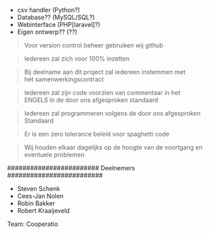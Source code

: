  - csv handler (Python?)			            
 - Database?? (MySQL/SQL?)  				    
 - Webinterface (PHP[laravel]?)                    	    
 - Eigen ontwerp?? (??)				    
							    
 >Voor version control beheer gebruiken wij github         
							    
 >Iedereen zal zich voor 100% inzetten                     
							    
 >Bij deelname aan dit project zal iedereen instemmen met  
 het samenwerkingscontract				    
							    
 >Iedereen zal zijn code voorzien van commentaar in het    
 ENGELS in de door ons afgesproken standaard		    
							    
 >Iedereen zal programmeren volgens de door ons afgesproken
 Standaard						    
							    
 >Er is een zero tolerance beleid voor spaghetti code	    
 							    
 >Wij houden elkaar dagelijks op de hoogte van de voortgang
 en eventuele problemen				    
							    
######################## Deelnemers #########################
							    
 - Steven Schenk					   
 - Cees-Jan Nolen					    
 - Robin Bakker					    
 - Robert Kraaijeveld					    
							    
 Team: Cooperatio					    
